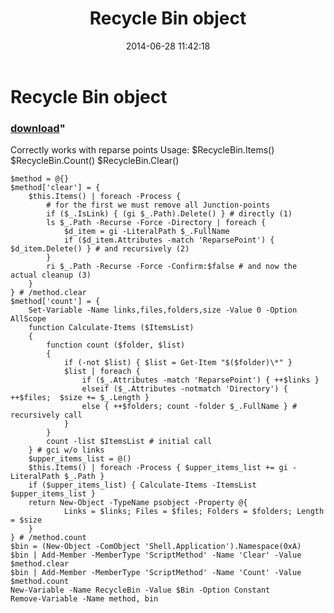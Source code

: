 ﻿---
pid:            5267
parent:         0
children:       
poster:         Robespierre
title:          Recycle Bin object
date:           2014-06-28 11:42:18
format:         posh
---

# Recycle Bin object

### [download](5267.ps1)"

Correctly works with reparse points
Usage:
$RecycleBin.Items()
$RecycleBin.Count()
$RecycleBin.Clear()

```posh
$method = @{}
$method['clear'] = {
	$this.Items() | foreach -Process {
		# for the first we must remove all Junction-points
		if ($_.IsLink) { (gi $_.Path).Delete() } # directly (1)
		ls $_.Path -Recurse -Force -Directory | foreach {
			$d_item = gi -LiteralPath $_.FullName
			if ($d_item.Attributes -match 'ReparsePoint') { $d_item.Delete() } # and recursively (2)
		}
		ri $_.Path -Recurse -Force -Confirm:$false # and now the actual cleanup (3)
	}
} # /method.clear
$method['count'] = {
	Set-Variable -Name links,files,folders,size -Value 0 -Option AllScope
	function Calculate-Items ($ItemsList)
	{
		function count ($folder, $list)
		{
			if (-not $list) { $list = Get-Item "$($folder)\*" }
			$list | foreach {
				if ($_.Attributes -match 'ReparsePoint') { ++$links }
				elseif ($_.Attributes -notmatch 'Directory') { ++$files;  $size += $_.Length }
				else { ++$folders; count -folder $_.FullName } # recursively call
			}
		}
		count -list $ItemsList # initial call
	} # gci w/o links
	$upper_items_list = @()
	$this.Items() | foreach -Process { $upper_items_list += gi -LiteralPath $_.Path }
	if ($upper_items_list) { Calculate-Items -ItemsList $upper_items_list }
	return New-Object -TypeName psobject -Property @{
			Links = $links; Files = $files; Folders = $folders; Length = $size
	}
} # /method.count
$bin = (New-Object -ComObject 'Shell.Application').Namespace(0xA)
$bin | Add-Member -MemberType 'ScriptMethod' -Name 'Clear' -Value $method.clear
$bin | Add-Member -MemberType 'ScriptMethod' -Name 'Count' -Value $method.count
New-Variable -Name RecycleBin -Value $Bin -Option Constant
Remove-Variable -Name method, bin

```
